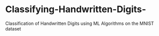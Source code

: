 # Classifying-Handwritten-Digits-
Classification of Handwritten Digits using ML Algorithms on the MNIST dataset
